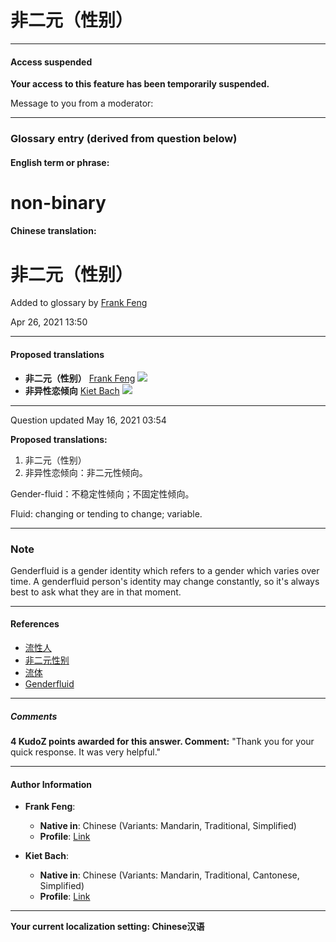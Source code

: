 # 非二元（性别）

---

#### Access suspended

**Your access to this feature has been temporarily suspended.**

Message to you from a moderator:

---

### Glossary entry (derived from question below)

#### English term or phrase:

# non-binary

#### Chinese translation:

# 非二元（性别）

Added to glossary by [Frank Feng](https://www.proz.com/profile/2218388)

Apr 26, 2021 13:50

---

#### Proposed translations

- **非二元（性别）**  [Frank Feng](https://www.proz.com/profile/2218388) ![](https://d30v1l0pe4hkha.cloudfront.net/9bbaf5df077fde619cca13a7e04fd7cd.jpg)
- **非异性恋倾向** [Kiet Bach](https://www.proz.com/profile/2772296) ![](https://d30v1l0pe4hkha.cloudfront.net/bb1a7ede90b50d79108e7a115a667650.jpg)

---

Question updated May 16, 2021 03:54

**Proposed translations:**

1. 非二元（性别）
2. 非异性恋倾向：非二元性倾向。 

Gender-fluid：不稳定性倾向；不固定性倾向。 

Fluid: changing or tending to change; variable. 

---

### Note

Genderfluid is a gender identity which refers to a gender which varies over time. A genderfluid person's identity may change constantly, so it's always best to ask what they are in that moment. 

---

#### References

- [流性人](https://baike.baidu.com/item/流性人/17742147)
- [非二元性别](https://zh.wikipedia.org/zh-hans/非二元性別)
- [流体](https://www.thefreedictionary.com/fluid)
- [Genderfluid](https://gender.wikia.org/wiki/Genderfluid)

---

##### Comments

**4 KudoZ points awarded for this answer. Comment:** "Thank you for your quick response. It was very helpful."

---

#### Author Information

- **Frank Feng**: 
  - **Native in**: Chinese (Variants: Mandarin, Traditional, Simplified) 
  - **Profile**: [Link](https://www.proz.com/profile/2218388)
  
- **Kiet Bach**: 
  - **Native in**: Chinese (Variants: Mandarin, Traditional, Cantonese, Simplified)
  - **Profile**: [Link](https://www.proz.com/profile/2772296)

--- 

**Your current localization setting: Chinese汉语**